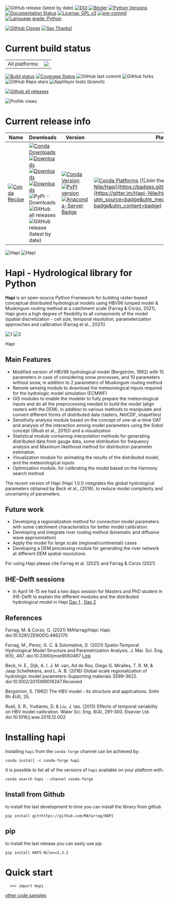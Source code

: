 ![GitHub release (latest by date)](https://img.shields.io/github/v/release/mafarrag/hapi)
[![DOI](https://zenodo.org/badge/DOI/10.5281/zenodo.5758979.svg)](https://doi.org/10.5281/zenodo.5758979)
[![Binder](https://mybinder.org/badge_logo.svg)](https://mybinder.org/v2/gh/MAfarrag/HAPI/master)
[![Python Versions](https://img.shields.io/pypi/pyversions/HAPI-Nile.png)](https://img.shields.io/pypi/pyversions/HAPI-Nile)
[![Documentation Status](https://readthedocs.org/projects/hapi-hm/badge/?version=latest)](https://hapi-hm.readthedocs.io/en/latest/?badge=latest)
[![License: GPL v3](https://img.shields.io/badge/License-GPLv3-blue.svg)](https://www.gnu.org/licenses/gpl-3.0)
[![pre-commit](https://img.shields.io/badge/pre--commit-enabled-brightgreen?logo=pre-commit&logoColor=white)](https://github.com/pre-commit/pre-commit)
[![Language grade: Python](https://img.shields.io/lgtm/grade/python/g/MAfarrag/Hapi.svg?logo=lgtm&logoWidth=18)](https://lgtm.com/projects/g/MAfarrag/Hapi/context:python)


[![GitHub Clones](https://img.shields.io/badge/dynamic/json?color=success&label=Clone&query=count&url=https://github.com/MAfarrag/Hapi/blob/master/clone.json?raw=True&logo=github)](https://github.com/MShawon/github-clone-count-badge) [![Say Thanks!](https://img.shields.io/badge/Say%20Thanks-!-1EAEDB.svg)](https://saythanks.io/to/MAfarrag)

Current build status
====================


<table><tr><td>All platforms:</td>
    <td>
      <a href="https://dev.azure.com/conda-forge/feedstock-builds/_build/latest?definitionId=12419&branchName=master">
        <img src="https://dev.azure.com/conda-forge/feedstock-builds/_apis/build/status/hapi-feedstock?branchName=master">
      </a>
    </td>
  </tr>
</table>

[![Build status](https://ci.appveyor.com/api/projects/status/rys2u0l1nbmfjuww?svg=true)](https://ci.appveyor.com/project/MAfarrag/hapi)
[![Coverage Status](https://coveralls.io/repos/github/MAfarrag/Hapi/badge.svg?branch=hydraulic-model)](https://coveralls.io/github/MAfarrag/Hapi?branch=hydraulic-model)
![GitHub last commit](https://img.shields.io/github/last-commit/MAfarrag/Hapi)
![GitHub forks](https://img.shields.io/github/forks/MAfarrag/hapi?style=social)
![GitHub Repo stars](https://img.shields.io/github/stars/MAfarrag/Hapi?style=social)
![AppVeyor tests (branch)](https://img.shields.io/appveyor/tests/MAfarrag/Ha%5Bi/hydraulic-model)


[![Github all releases](https://img.shields.io/github/downloads/Naereen/StrapDown.js/total.svg)](https://GitHub.com/Naereen/StrapDown.js/releases/)

![Profile views](https://gpvc.arturio.dev/MAfarrag)


Current release info
====================

| Name | Downloads                                                                                                                                                                                                                                                                                                                                                                                                                                                                                                                                                                                                                                                                                | Version | Platforms |
| --- |------------------------------------------------------------------------------------------------------------------------------------------------------------------------------------------------------------------------------------------------------------------------------------------------------------------------------------------------------------------------------------------------------------------------------------------------------------------------------------------------------------------------------------------------------------------------------------------------------------------------------------------------------------------------------------------| --- | --- |
| [![Conda Recipe](https://img.shields.io/badge/recipe-hapi-green.svg)](https://anaconda.org/conda-forge/hapi) | [![Conda Downloads](https://img.shields.io/conda/dn/conda-forge/hapi.svg)](https://anaconda.org/conda-forge/hapi) [![Downloads](https://pepy.tech/badge/hapi-nile)](https://pepy.tech/project/hapi-nile) [![Downloads](https://pepy.tech/badge/hapi-nile/month)](https://pepy.tech/project/hapi-nile)  [![Downloads](https://pepy.tech/badge/hapi-nile/week)](https://pepy.tech/project/hapi-nile)  ![PyPI - Downloads](https://img.shields.io/pypi/dd/hapi-nile?color=blue&style=flat-square) ![GitHub all releases](https://img.shields.io/github/downloads/MAfarrag/Hapi/total) ![GitHub release (latest by date)](https://img.shields.io/github/downloads/MAfarrag/hapi/1.2.3/total) | [![Conda Version](https://img.shields.io/conda/vn/conda-forge/hapi.svg)](https://anaconda.org/conda-forge/hapi) [![PyPI version](https://badge.fury.io/py/HAPI-Nile.svg)](https://badge.fury.io/py/HAPI-Nile) [![Anaconda-Server Badge](https://anaconda.org/conda-forge/hapi/badges/version.svg)](https://anaconda.org/conda-forge/hapi) | [![Conda Platforms](https://img.shields.io/conda/pn/conda-forge/hapi.svg)](https://anaconda.org/conda-forge/hapi) [![Join the chat at https://gitter.im/Hapi-Nile/Hapi](https://badges.gitter.im/Hapi-Nile/Hapi.svg)](https://gitter.im/Hapi-Nile/Hapi?utm_source=badge&utm_medium=badge&utm_campaign=pr-badge&utm_content=badge) |


![Hapi](/docs/img/Hapi4.png) ![Hapi](/docs/img/name.png)


Hapi - Hydrological library for Python
=====================================================================
**Hapi** is an open-source Python Framework for building raster-based conceptual distributed hydrological models using HBV96 lumped
model & Muskingum routing method at a catchment scale (Farrag & Corzo, 2021), Hapi gives a high degree of flexibility to all components of the model
(spatial discretization - cell size, temporal resolution, parameterization approaches and calibration (Farrag et al., 2021)).


![1](/docs/img/Picture1.png)  ![2](/docs/img/Picture2.png)

Hapi

Main Features
-------------
  - Modified version of HBV96 hydrological model (Bergström, 1992) with 15 parameters in case of considering
   snow processes, and 10 parameters without snow, in addition to 2 parameters of Muskingum routing method
  - Remote sensing module to download the meteorological inputs required for the hydrologic model simulation (ECMWF)
  - GIS modules to enable the modeler to fully prepare the meteorological inputs and do all the preprocessing
    needed to build the model (align rasters with the DEM), in addition to various methods to manipulate and
    convert different forms of distributed data (rasters, NetCDF, shapefiles)
  - Sensitivity analysis module based on the concept of one-at-a-time OAT and analysis of the interaction among
    model parameters using the Sobol concept ((Rusli et al., 2015)) and a visualization
  - Statistical module containing interpolation methods for generating distributed data from gauge data, some
    distribution for frequency analysis and Maximum likelihood method for distribution parameter estimation.
  - Visualization module for animating the results of the distributed model, and the meteorological inputs
  - Optimization module, for calibrating the model based on the Harmony search method

The recent version of Hapi (Hapi 1.0.1) integrates the global hydrological parameters obtained by Beck et al., (2016),
to reduce model complexity and uncertainty of parameters.

Future work
-------------
  - Developing a regionalization method for connection model parameters with some catchment characteristics for better model calibration.
  - Developing and integrate river routing method (kinematic and diffusive wave approximation)
  - Apply the model for large scale (regional/continental) cases
  - Developing a DEM processing module for generating the river network at different DEM spatial resolutions.

For using Hapi please cite Farrag et al. (2021) and Farrag & Corzo (2021)

IHE-Delft sessions
------------------
- In April 14-15 we had a two days session for Masters and PhD student in IHE-Delft to explain the different modules and the distributed hydrological model in Hapi [Day 1](https://youtu.be/HbmUdN9ehSo) ,  [Day 2](https://youtu.be/m7kHdOFQFIY)

References
-------------
Farrag, M. & Corzo, G. (2021) MAfarrag/Hapi: Hapi. doi:10.5281/ZENODO.4662170

Farrag, M., Perez, G. C. & Solomatine, D. (2021) Spatio-Temporal Hydrological Model Structure and Parametrization Analysis. J. Mar. Sci. Eng. 9(5), 467. doi:10.3390/jmse9050467 [Link](https://www.researchgate.net/publication/351143581_Spatio-Temporal_Hydrological_Model_Structure_and_Parametrization_Analysis)

Beck, H. E., Dijk, A. I. J. M. van, Ad de Roo, Diego G. Miralles, T. R. M. & Jaap Schellekens,  and L. A. B. (2016) Global-scale regionalization of hydrologic model parameters-Supporting materials 3599–3622. doi:10.1002/2015WR018247.Received

Bergström, S. (1992) The HBV model - its structure and applications. Smhi Rh 4(4), 35.

Rusli, S. R., Yudianto, D. & Liu, J. tao. (2015) Effects of temporal variability on HBV model calibration. Water Sci. Eng. 8(4), 291–300. Elsevier Ltd. doi:10.1016/j.wse.2015.12.002


Installing hapi
===============

Installing `hapi` from the `conda-forge` channel can be achieved by:

```
conda install -c conda-forge hapi
```

It is possible to list all of the versions of `hapi` available on your platform with:

```
conda search hapi --channel conda-forge
```

## Install from Github
to install the last development to time you can install the library from github
```
pip install git+https://github.com/MAfarrag/HAPI
```

## pip
to install the last release you can easly use pip
```
pip install HAPI-Nile==1.3.2
```

Quick start
===========

```
  >>> import Hapi
```

[other code samples](https://hapi-hm.readthedocs.io/en/latest/?badge=latest)
